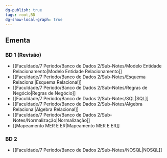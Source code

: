```yaml
---
dg-publish: true
tags: root,BD
dg-show-local-graph: true
---
```

## Ementa
### BD 1 (Revisão)
- [[Faculdade/7 Periodo/Banco de Dados 2/Sub-Notes/Modelo Entidade Relacionamento\|Modelo Entidade Relacionamento]]
- [[Faculdade/7 Periodo/Banco de Dados 2/Sub-Notes/Esquema Relacional\|Esquema Relacional]]
- [[Faculdade/7 Periodo/Banco de Dados 2/Sub-Notes/Regras de Negócio\|Regras de Negócio]]
- [[Faculdade/7 Periodo/Banco de Dados 2/Sub-Notes/SQL\|SQL]]
- [[Faculdade/7 Periodo/Banco de Dados 2/Sub-Notes/Algebra Relacional\|Algebra Relacional]]
- [[Faculdade/7 Periodo/Banco de Dados 2/Sub-Notes/Normalização\|Normalização]]
- [[Mapeamento MER E ER\|Mapeamento MER E ER]]

### BD 2
- [[Faculdade/7 Periodo/Banco de Dados 2/Sub-Notes/NOSQL\|NOSQL]]
